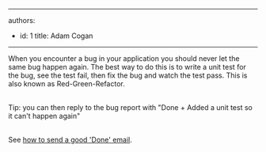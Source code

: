 

---
authors:
  - id: 1
    title: Adam Cogan
---




<span class='intro'> ​When you encounter a bug in your application you should never let the same bug happen again. The best way to do this is to write a unit test for the bug, see the test fail,&#160;then fix the bug and watch the test pass. This is also known as Red-Green-Refactor.<br><div><br></div><div>Tip&#58; you can then reply to the bug report with&#160;&quot;Done + Added a unit test so it can't happen again&quot;<br><br></div> </span>

<p>​See <a href="/_layouts/15/FIXUPREDIRECT.ASPX?WebId=3dfc0e07-e23a-4cbb-aac2-e778b71166a2&amp;TermSetId=07da3ddf-0924-4cd2-a6d4-a4809ae20160&amp;TermId=d0a87319-837c-417d-9a16-3ffecb734a17">how&#160;to send a good 'Done' email​</a>.​<br></p>



